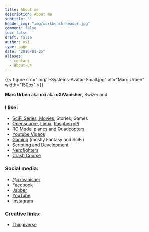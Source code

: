 ```yaml
---
title: About me
description: About me
subtitle: ""
header_img: "img/workbench-header.jpg"
comment: false
toc: false
draft: false
author: oxi
type: page
date: "2016-01-25"
aliases:
  - contact
  - about-us
---
```

{{< figure src="img/T-Systems-Avatar-Small.jpg" alt="Marc Urben" width="150px" >}}

**Marc Urben** aka **oxi** aka **oXiVanisher**, Swizerland

### I like:

  * <a title="My movie collection" href="https://trakt.tv/users/oxivanisher" target="_blank" rel="noopener">SciFi Series, Movies</a>, Stories, Games
  * <a href="https://wikipedia.org/wiki/Open_Source" target="_blank" rel="noopener">Opensource</a>, <a title="My favorite linux distribution" href="https://www.debian.org/" target="_blank" rel="noopener">Linux</a>, <a href="http://www.raspberrypi.org/" target="_blank" rel="noopener">RaspberryPi</a>
  * <a href="https://fpvhub.ch/infos/geschichte" target="_blank" rel="noopener">RC Model planes and Quadcopters</a>
  * <a href="https://www.youtube.com/oxivanisher" target="_blank" rel="noopener">Youtube Videos</a>
  * <a href="https://steamcommunity.com/id/oxivanisher/" target="_blank" rel="noopener">Gaming</a> (mostly Fantasy and SciFi)
  * <a href="https://github.com/oxivanisher" target="_blank" rel="noopener">Scripting and Development</a>
  * <a href="https://nerdfighteria.com" target="_blank" rel="noopener">Nerdfighters</a>
  * <a href="https://www.youtube.com/user/crashcourse" target="_blank" rel="noopener">Crash Course</a>

### Social media:

  * <a href="https://twitter.com/oxivanisher" target="_blank" rel="noopener">@oxivanisher</a>
  * <a href="https://www.facebook.com/oxivanisher" target="_blank" rel="noopener">Facebook</a>
  * <a href="xmpp:oxi@oxi.ch" target="_blank" rel="noopener">Jabber</a>
  * <a href="https://www.youtube.com/user/oxivanisher/" target="_blank" rel="noopener">YouTube</a>
  * <a href="http://instagram.com/oxivanisher/" target="_blank" rel="noopener">Instagram</a>

### Creative links:

  * <a href="http://www.thingiverse.com/oxivanisher/designs" target="_blank" rel="noopener">Thingiverse</a>

